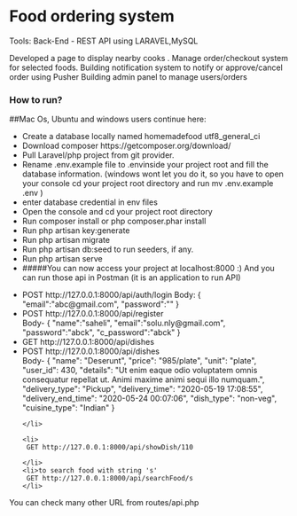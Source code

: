 <h1>Food ordering system</h1>
Tools:
Back-End - REST API using LARAVEL,MySQL
<p>
Developed a page to display nearby cooks .
Manage order/checkout system for selected foods.
Building notification system to notify or approve/cancel order  using Pusher
Building admin panel to manage users/orders
</p>
<h3>How to run?</h3>
<p>
##Mac Os, Ubuntu and windows users continue here:
<ul>
    <li>Create a database locally named homemadefood utf8_general_ci</li>
    <li>Download composer https://getcomposer.org/download/</li>
    <li>Pull Laravel/php project from git provider.</li>
<li>Rename .env.example file to .envinside your project root and fill the database information. (windows wont let you do it, so you have to open your console cd your project root directory and run mv .env.example .env )</li>
<li>enter database credential in env files</li>
<li>Open the console and cd your project root directory</li>
<li>Run composer install or php composer.phar install</li>
<li>Run php artisan key:generate</li>
<li>Run php artisan migrate</li>
<li>Run php artisan db:seed to run seeders, if any.</li>
<li>Run php artisan serve</li>
<li>#####You can now access your project at localhost:8000 :) And you can run those api in Postman (it is an application to run API)
    </ul>
</p>
<ul>
    <li>POST http://127.0.0.1:8000/api/auth/login
    Body:
        {
            "email":"abc@gmail.com",
            "password":""
        }
    </li>
    <li>
        POST http://127.0.0.1:8000/api/register<br>
    Body-
        {
    "name":"saheli",
    "email":"solu.nly@gmail.com",
    "password":"abck",
    "c_password":"abck"
}
    </li>
    <li>GET http://127.0.0.1:8000/api/dishes</li>
    <li>POST http://127.0.0.1:8000/api/dishes <br>
        Body-
     {
        "name": "Deserunt",
        "price": "985/plate",
        "unit": "plate",
        "user_id": 430,
        "details": "Ut enim eaque odio voluptatem omnis consequatur repellat ut. Animi maxime animi sequi illo numquam.",
        "delivery_type": "Pickup",
        "delivery_time": "2020-05-19 17:08:55",
        "delivery_end_time": "2020-05-24 00:07:06",
        "dish_type": "non-veg",
        "cuisine_type": "Indian"
    }
           
            
    </li>

    <li>
     GET http://127.0.0.1:8000/api/showDish/110
     
    </li>
    <li>to search food with string 's'
     GET http://127.0.0.1:8000/api/searchFood/s
    </li>
   
</ul>
<p>You can check many other URL from routes/api.php</p>
